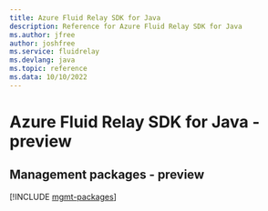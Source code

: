 ```yaml
---
title: Azure Fluid Relay SDK for Java
description: Reference for Azure Fluid Relay SDK for Java
ms.author: jfree
author: joshfree
ms.service: fluidrelay
ms.devlang: java
ms.topic: reference
ms.data: 10/10/2022
---
```

# Azure Fluid Relay SDK for Java - preview

## Management packages - preview
[!INCLUDE [mgmt-packages](fluid-relay-mgmt-index.md)]